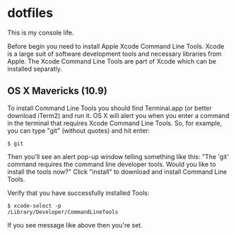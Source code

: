 dotfiles
========

This is my console life.

Before begin you need to install Apple Xcode Command Line Tools. Xcode is a large suit of software development tools and necessary libraries from Apple. The Xcode Command Line Tools are part of Xcode which can be installed separatly.

## OS X Mavericks (10.9)
To install Command Line Tools you should find Terminal.app (or better download iTerm2) and run it. OS X will alert you when you enter a command in the terminal that requires Xcode Command Line Tools. So, for example, you can type "git" (without quotes) and hit enter:

    $ git

Then you'll see an alert pop-up window telling something like this:
"The 'git' command requires the command line developer tools. Would you like to install the tools now?"
Click "install" to download and install Command Line Tools.

Verify that you have successfully installed Tools:

    $ xcode-select -p
    /Library/Developer/CommandLineTools

If you see message like above then you're set.
